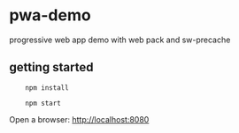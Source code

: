 # pwa-demo

progressive web app demo with web pack and sw-precache

## getting started

        npm install

        npm start


Open a browser: [http://localhost:8080](http://localhost:8080)